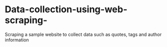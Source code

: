 # Data-collection-using-web-scraping-
Scraping a sample website to collect data such as quotes, tags and author information 
